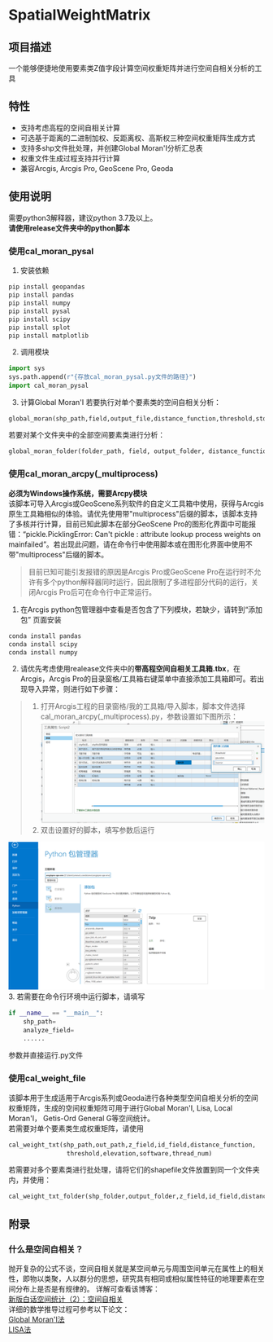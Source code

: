 # SpatialWeightMatrix
## 项目描述
一个能够便捷地使用要素类Z值字段计算空间权重矩阵并进行空间自相关分析的工具   
## 特性  
- 支持考虑高程的空间自相关计算
- 可选基于距离的二进制加权、反距离权、高斯权三种空间权重矩阵生成方式
- 支持多shp文件批处理，并创建Global Moran'I分析汇总表
- 权重文件生成过程支持并行计算
- 兼容Arcgis, Arcgis Pro, GeoScene Pro, Geoda
## 使用说明
需要python3解释器，建议python 3.7及以上。    
**请使用release文件夹中的python脚本**
### 使用cal_moran_pysal
1. 安装依赖
~~~
pip install geopandas
pip install pandas
pip install numpy
pip install pysal
pip install scipy
pip install splot
pip install matplotlib
~~~
2. 调用模块
~~~python
import sys
sys.path.append(r"{存放cal_moran_pysal.py文件的路径}")
import cal_moran_pysal
~~~
3. 计算Global Moran'I
若要执行对单个要素类的空间自相关分析：
~~~python
global_moran(shp_path,field,output_file,distance_function,threshold,std,elevation)
~~~
若要对某个文件夹中的全部空间要素类进行分析：
~~~python
global_moran_folder(folder_path, field, output_folder, distance_function, threshold, std, elevation)
~~~
### 使用cal_moran_arcpy(_multiprocess)
**必须为Windows操作系统，需要Arcpy模块**      
该脚本可导入Arcgis或GeoScene系列软件的自定义工具箱中使用，获得与Arcgis原生工具箱相似的体验。请优先使用带"multiprocess"后缀的脚本，该脚本支持了多核并行计算，目前已知此脚本在部分GeoScene Pro的图形化界面中可能报错：“pickle.PicklingError: Can't pickle <functionprocess weights at0x0000022901A3A168>: attribute lookup   process weights on  mainfailed”。若出现此问题，请在命令行中使用脚本或在图形化界面中使用不带"multiprocess"后缀的脚本。
> 目前已知可能引发报错的原因是Arcgis Pro或GeoScene Pro在运行时不允许有多个python解释器同时运行，因此限制了多进程部分代码的运行，关闭Arcgis Pro后可在命令行中正常运行。         
      
1. 在Arcgis python包管理器中查看是否包含了下列模块，若缺少，请转到“添加包”
页面安装  
~~~
conda install pandas   
conda install scipy
conda install numpy
~~~

2. 请优先考虑使用realease文件夹中的**带高程空间自相关工具箱.tbx**，在Arcgis，Arcgis Pro的目录窗格/工具箱右键菜单中直接添加工具箱即可。若出现导入异常，则进行如下步骤：
> 1. 打开Arcgis工程的目录窗格/我的工具箱/导入脚本，脚本文件选择cal_moran_arcpy(_multiprocess).py，参数设置如下图所示：
![设置脚本参数](./picture/2.png)
> 2. 双击设置好的脚本，填写参数后运行      

![GeoScene Pro python包管理页](./picture/1.png)
3. 若需要在命令行环境中运行脚本，请填写
~~~python
if __name__ == "__main__":
    shp_path=
    analyze_field=
    ......
~~~
参数并直接运行.py文件
### 使用cal_weight_file
该脚本用于生成适用于Arcgis系列或Geoda进行各种类型空间自相关分析的空间权重矩阵，生成的空间权重矩阵可用于进行Global Moran'I, Lisa, Local Moran'I， Getis-Ord General G等空间统计。    
若需要对单个要素类生成权重矩阵，请使用
~~~python
cal_weight_txt(shp_path,out_path,z_field,id_field,distance_function,
                threshold,elevation,software,thread_num)
~~~
若需要对多个要素类进行批处理，请将它们的shapefile文件放置到同一个文件夹内，并使用：
~~~python
cal_weight_txt_folder(shp_folder,output_folder,z_field,id_field,distance_function,threshold,elevation,software,thread_num)
~~~   
## 附录
### 什么是空间自相关？    
抛开复杂的公式不谈，空间自相关就是某空间单元与周围空间单元在属性上的相关性，即物以类聚，人以群分的思想，研究具有相同或相似属性特征的地理要素在空间分布上是否是有规律的。
详解可查看该博客：    
[新版白话空间统计（2）：空间自相关](https://blog.csdn.net/allenlu2008/article/details/104204891)     
详细的数学推导过程可参考以下论文：   
[Global Moran'I法](https://www.jstor.org/stable/2332142?origin=crossref)    
[LISA法](https://onlinelibrary.wiley.com/doi/epdf/10.1111/j.1538-4632.1995.tb00338.x)
